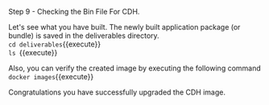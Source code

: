 Step 9 - Checking the Bin File For CDH.

Let's see what you have built.
The newly built application package (or bundle) is saved in the deliverables directory. 
<br>`cd deliverables`{{execute}}
<br>`ls `{{execute}}

Also, you can verify the created image by executing the following command<br>
`docker images`{{execute}}

Congratulations you have successfully upgraded the CDH image.

